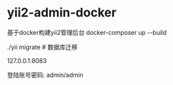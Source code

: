 # yii2-admin-docker
基于docker构建yii2管理后台
docker-composer up --build 

./yii migrate # 数据库迁移

127.0.0.1:8083

登陆账号密码:  admin/admin
